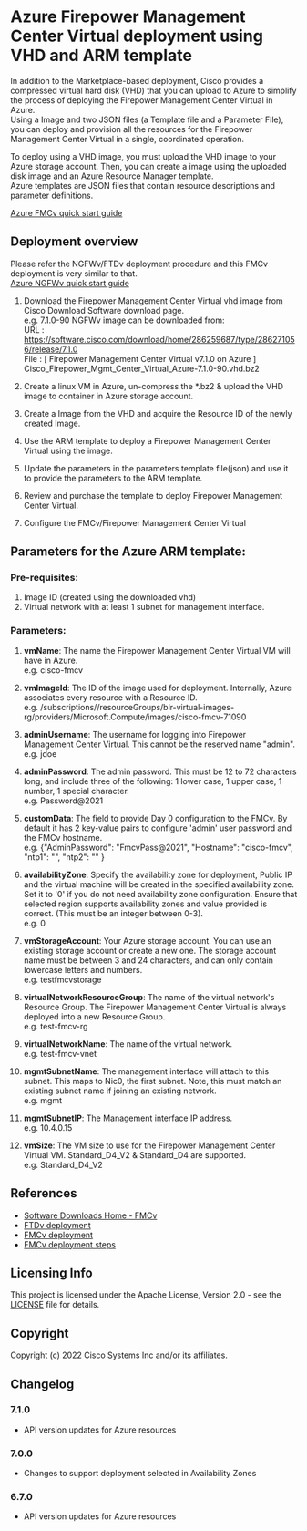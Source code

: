 # Azure Firepower Management Center Virtual deployment using VHD and ARM template

In addition to the Marketplace-based deployment, Cisco provides a compressed virtual hard disk (VHD) that you can upload to Azure to simplify the process of deploying the Firepower Management Center Virtual in Azure. <br>
Using a Image and two JSON files (a Template file and a Parameter File), you can deploy and provision all the resources for the Firepower Management Center Virtual in a single, coordinated operation. <br>

To deploy using a VHD image, you must upload the VHD image to your Azure storage account. Then, you can create a image using the uploaded disk image and an Azure Resource Manager template.<br>
Azure templates are JSON files that contain resource descriptions and parameter definitions.<br>

[Azure FMCv quick start guide](https://www.cisco.com/c/en/us/td/docs/security/firepower/quick_start/fmcv/fpmc-virtual/fpmc-virtual-azure.html)


## Deployment overview

Please refer the NGFWv/FTDv deployment procedure and this FMCv deployment is very similar to that.<br>
[Azure NGFWv quick start guide](https://www.cisco.com/c/en/us/td/docs/security/firepower/quick_start/azure/ftdv-azure-qsg.html)

1. Download the Firepower Management Center Virtual vhd image from Cisco Download Software download page. <br>
e.g. 7.1.0-90 NGFWv image can be downloaded from:<br>
URL  : https://software.cisco.com/download/home/286259687/type/286271056/release/7.1.0<br>
File : [ Firepower Management Center Virtual v7.1.0 on Azure ]  	Cisco_Firepower_Mgmt_Center_Virtual_Azure-7.1.0-90.vhd.bz2<br>

2. Create a linux VM in Azure, un-compress the *.bz2 & upload the VHD image to container in Azure storage account.

3. Create a Image from the VHD and acquire the Resource ID of the newly created Image.

4. Use the ARM template to deploy a Firepower Management Center Virtual using the image.

5. Update the parameters in the parameters template file(json) and use it to provide the parameters to the ARM template.

6. Review and purchase the template to deploy Firepower Management Center Virtual.

7. Configure the FMCv/Firepower Management Center Virtual


## Parameters for the Azure ARM template:

### Pre-requisites:
1. Image ID (created using the downloaded vhd)
2. Virtual network with at least 1 subnet for management interface.

### Parameters:
1. **vmName**: The name the Firepower Management Center Virtual VM will have in Azure.<br>
e.g. cisco-fmcv

2. **vmImageId**: The ID of the image used for deployment. Internally, Azure associates every resource with a Resource ID.<br>
e.g. /subscriptions/<subscription-id>/resourceGroups/blr-virtual-images-rg/providers/Microsoft.Compute/images/cisco-fmcv-71090

3. **adminUsername**: The username for logging into Firepower Management Center Virtual. This cannot be the reserved name "admin".<br>
e.g. jdoe

4. **adminPassword**: The admin password. This must be 12 to 72 characters long, and include three of the following: 1 lower case, 1 upper case, 1 number, 1 special character.<br>
e.g. Password@2021

5. **customData**: The field to provide Day 0 configuration to the FMCv. By default it has 2 key-value pairs to configure 'admin' user password and the FMCv hostname.<br>
e.g. {"AdminPassword": "FmcvPass@2021", "Hostname": "cisco-fmcv", "ntp1": "<NTPServer1>", "ntp2": "<NTPServer2>" }

6. **availabilityZone**: Specify the availability zone for deployment, Public IP and the virtual machine will be created in the specified availability zone.<br>
Set it to '0' if you do not need availability zone configuration. Ensure that selected region supports availability zones and value provided is correct.
(This must be an integer between 0-3).<br>
e.g. 0

7. **vmStorageAccount**: Your Azure storage account. You can use an existing storage account or create a new one. The storage account name must be between 3 and 24 characters, and can only contain lowercase letters and numbers.<br>
e.g. testfmcvstorage

8. **virtualNetworkResourceGroup**: The name of the virtual network's Resource Group. The Firepower Management Center Virtual is always deployed into a new Resource Group.<br>
e.g. test-fmcv-rg

9. **virtualNetworkName**: The name of the virtual network.<br>
e.g. test-fmcv-vnet

10. **mgmtSubnetName**: The management interface will attach to this subnet. This maps to Nic0, the first subnet. Note, this must match an existing subnet name if joining an existing network.<br>
e.g. mgmt

11. **mgmtSubnetIP**: The Management interface IP address.<br>
e.g. 10.4.0.15

12. **vmSize**: The VM size to use for the Firepower Management Center Virtual VM. Standard_D4_V2 & Standard_D4 are supported. <br>
e.g. Standard_D4_V2


## References
* [Software Downloads Home - FMCv](https://software.cisco.com/download/home/286259687/type/286271056/release/7.1.0)
* [FTDv deployment](https://www.cisco.com/c/en/us/td/docs/security/firepower/quick_start/azure/ftdv-azure-gsg/ftdv-azure-deploy.html#id_82702)
* [FMCv deployment](https://www.cisco.com/c/en/us/td/docs/security/firepower/quick_start/fmcv/fpmc-virtual/fpmc-virtual-azure.html#id_106502)
* [FMCv deployment steps](https://www.cisco.com/c/en/us/td/docs/security/firepower/quick_start/azure/ftdv-azure-qsg.html#pgfId-160281)

## Licensing Info
This project is licensed under the Apache License, Version 2.0 - see the [LICENSE](../../../../LICENSE) file for details.

## Copyright
Copyright (c) 2022 Cisco Systems Inc and/or its affiliates.

## Changelog
### 7.1.0
- API version updates for Azure resources

### 7.0.0
- Changes to support deployment selected in Availability Zones

### 6.7.0
- API version updates for Azure resources
